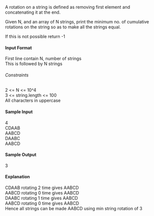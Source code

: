 A rotation on a string is defined as removing first element and concatenating it at the end.

Given N, and an array of N strings, print the minimum no. of cumulative rotations on the string so as to make all the strings equal.

If this is not possible return -1

#### Input Format

First line contain N, number of strings  
This is followed by N strings

###### Constraints

2 <= N <= 10^4  
3 <= string.length <= 100  
All characters in uppercase

#### Sample Input

4  
CDAAB  
AABCD  
DAABC  
AABCD

#### Sample Output

3

#### Explanation

CDAAB rotating 2 time gives AABCD  
AABCD rotating 0 time gives AABCD  
DAABC rotating 1 time gives AABCD  
AABCD rotating 0 time gives AABCD  
Hence all strings can be made AABCD using min string rotation of 3 
